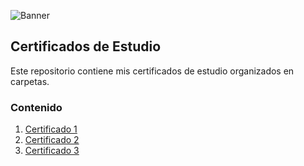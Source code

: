 ![Banner]([ruta/a/imagen/banner.png](https://github.com/AdrianH-jpg/AdrianH-jpg/blob/main/imagen%20portada.jpeg))

## Certificados de Estudio

Este repositorio contiene mis certificados de estudio organizados en carpetas.

### Contenido

1. [Certificado 1](carpeta1/)
2. [Certificado 2](carpeta2/)
3. [Certificado 3](carpeta3/)
